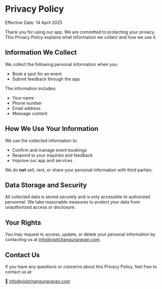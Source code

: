# Privacy Policy

Effective Date: 14 April 2025

Thank you for using our app. We are committed to protecting your privacy. This Privacy Policy explains what information we collect and how we use it.

## Information We Collect

We collect the following personal information when you:

- Book a spot for an event
- Submit feedback through the app

The information includes:

- Your name
- Phone number
- Email address
- Message content

## How We Use Your Information

We use the collected information to:

- Confirm and manage event bookings
- Respond to your inquiries and feedback
- Improve our app and services

We do **not** sell, rent, or share your personal information with third parties.

## Data Storage and Security

All collected data is stored securely and is only accessible to authorized personnel. We take reasonable measures to protect your data from unauthorized access or disclosure.

## Your Rights

You may request to access, update, or delete your personal information by contacting us at info@visitchangunarayan.com.

## Contact Us

If you have any questions or concerns about this Privacy Policy, feel free to contact us at:

📧 info@visitchangunarayan.com
